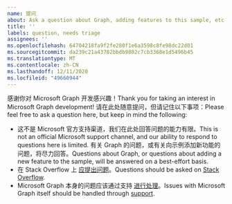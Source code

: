 ```yaml
---
name: 提问
about: Ask a question about Graph, adding features to this sample, etc.
title: ''
labels: question, needs triage
assignees: ''
ms.openlocfilehash: 64704218fa9f2fe280f1e6a3598c8fe98dc22d01
ms.sourcegitcommit: da239c21a43782bbdb9802c7cb3368e1d5496b45
ms.translationtype: MT
ms.contentlocale: zh-CN
ms.lasthandoff: 12/11/2020
ms.locfileid: "49660944"
---
```

<span data-ttu-id="32c4d-102">感谢你对 Microsoft Graph 开发感兴趣！</span><span class="sxs-lookup"><span data-stu-id="32c4d-102">Thank you for taking an interest in Microsoft Graph development!</span></span> <span data-ttu-id="32c4d-103">请在此处随意提问，但请记住以下事项：</span><span class="sxs-lookup"><span data-stu-id="32c4d-103">Please feel free to ask a question here, but keep in mind the following:</span></span>

- <span data-ttu-id="32c4d-104">这不是 Microsoft 官方支持渠道，我们在此处回答问题的能力有限。</span><span class="sxs-lookup"><span data-stu-id="32c4d-104">This is not an official Microsoft support channel, and our ability to respond to questions here is limited.</span></span> <span data-ttu-id="32c4d-105">有关 Graph 的问题，或有关向示例添加新功能的问题，将尽力回答。</span><span class="sxs-lookup"><span data-stu-id="32c4d-105">Questions about Graph, or questions about adding a new feature to the sample, will be answered on a best-effort basis.</span></span>
- <span data-ttu-id="32c4d-106">在 Stack Overflow 上 [应提出问题](https://stackoverflow.com/questions/tagged/microsoft-graph)。</span><span class="sxs-lookup"><span data-stu-id="32c4d-106">Questions should be asked on [Stack Overflow](https://stackoverflow.com/questions/tagged/microsoft-graph).</span></span>
- <span data-ttu-id="32c4d-107">Microsoft Graph 本身的问题应该通过支持 [进行处理](https://developer.microsoft.com/graph/support)。</span><span class="sxs-lookup"><span data-stu-id="32c4d-107">Issues with Microsoft Graph itself should be handled through [support](https://developer.microsoft.com/graph/support).</span></span>
